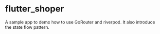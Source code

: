 # flutter_shoper

A sample app to demo how to use GoRouter and riverpod. It also introduce the state flow pattern.